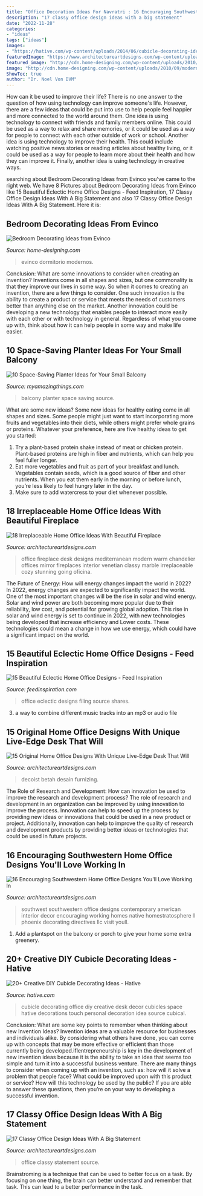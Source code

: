 ```yaml
---
title: "Office Decoration Ideas For Navratri : 16 Encouraging Southwestern Home Office Designs You&#039;ll Love Working In"
description: "17 classy office design ideas with a big statement"
date: "2022-11-28"
categories:
- "ideas"
tags: ["ideas"]
images:
- "https://hative.com/wp-content/uploads/2014/06/cubicle-decorating-ideas/21-office-cubicle-decorating-ideas.jpg"
featuredImage: "https://www.architectureartdesigns.com/wp-content/uploads/2015/04/1331-630x394.jpg"
featured_image: "http://cdn.home-designing.com/wp-content/uploads/2010/09/modern-bedroom-designs.jpg"
image: "http://cdn.home-designing.com/wp-content/uploads/2010/09/modern-bedroom-designs.jpg"
ShowToc: true
author: "Dr. Noel Von DVM"
---
```



How can it be used to improve their life?
There is no one answer to the question of how using technology can improve someone's life. However, there are a few ideas that could be put into use to help people feel happier and more connected to the world around them. One idea is using technology to connect with friends and family members online. This could be used as a way to relax and share memories, or it could be used as a way for people to connect with each other outside of work or school. Another idea is using technology to improve their health. This could include watching positive news stories or reading articles about healthy living, or it could be used as a way for people to learn more about their health and how they can improve it. Finally, another idea is using technology in creative ways.

	

		
searching about Bedroom Decorating Ideas from Evinco you've came to the right web. We have 8 Pictures about Bedroom Decorating Ideas from Evinco like 15 Beautiful Eclectic Home Office Designs - Feed Inspiration, 17 Classy Office Design Ideas With A Big Statement and also 17 Classy Office Design Ideas With A Big Statement. Here it is:
		
    
## Bedroom Decorating Ideas From Evinco

<img loading=lazy src="http://cdn.home-designing.com/wp-content/uploads/2010/09/modern-bedroom-designs.jpg" onerror="this.onerror=null;this.src='https://tse2.mm.bing.net/th?id=OIP.pmph0GPTw3oG5AgNB1nO-QHaE7&amp;pid=15.1';" alt="Bedroom Decorating Ideas from Evinco">

_Source: home-designing.com_

>evinco dormitorio modernos. 

	

Conclusion: What are some innovations to consider when creating an invention?
Inventions come in all shapes and sizes, but one commonality is that they improve our lives in some way. So when it comes to creating an invention, there are a few things to consider. One such innovation is the ability to create a product or service that meets the needs of customers better than anything else on the market. Another innovation could be developing a new technology that enables people to interact more easily with each other or with technology in general. Regardless of what you come up with, think about how it can help people in some way and make life easier.

    
## 10 Space-Saving Planter Ideas For Your Small Balcony

<img loading=lazy src="http://myamazingthings.com/wp-content/uploads/2017/01/idea3-1.jpg" onerror="this.onerror=null;this.src='https://tse4.mm.bing.net/th?id=OIP.V18mttBz5czfVT3KY_9nHQHaJ4&amp;pid=15.1';" alt="10 Space-Saving Planter Ideas for Your Small Balcony">

_Source: myamazingthings.com_

>balcony planter space saving source. 

	

What are some new ideas?
Some new ideas for healthy eating come in all shapes and sizes. Some people might just want to start incorporating more fruits and vegetables into their diets, while others might prefer whole grains or proteins. Whatever your preference, here are five healthy ideas to get you started: 
1) Try a plant-based protein shake instead of meat or chicken protein. Plant-based proteins are high in fiber and nutrients, which can help you feel fuller longer. 
2) Eat more vegetables and fruit as part of your breakfast and lunch. Vegetables contain seeds, which is a good source of fiber and other nutrients. When you eat them early in the morning or before lunch, you’re less likely to feel hungry later in the day. 
3) Make sure to add watercress to your diet whenever possible.

    
## 18 Irreplaceable Home Office Ideas With Beautiful Fireplace

<img loading=lazy src="https://www.architectureartdesigns.com/wp-content/uploads/2015/12/99-630x611.jpg" onerror="this.onerror=null;this.src='https://tse4.mm.bing.net/th?id=OIP.yPA04VpSuNWPFeqqf1BtBAHaHL&amp;pid=15.1';" alt="18 Irreplaceable Home Office Ideas With Beautiful Fireplace">

_Source: architectureartdesigns.com_

>office fireplace desk designs mediterranean modern warm chandelier offices mirror fireplaces interior venetian classy marble irreplaceable cozy stunning going oficina. 

	

The Future of Energy: How will energy changes impact the world in 2022?
In 2022, energy changes are expected to significantly impact the world. One of the most important changes will be the rise in solar and wind energy. Solar and wind power are both becoming more popular due to their reliability, low cost, and potential for growing global adoption. This rise in solar and wind energy is set to continue in 2022, with new technologies being developed that increase efficiency and Lower costs. These technologies could mean a change in how we use energy, which could have a significant impact on the world.

    
## 15 Beautiful Eclectic Home Office Designs - Feed Inspiration

<img loading=lazy src="http://feedinspiration.com/wp-content/uploads/2016/03/Metro-Eclectic-Home-Office-Decoration-ideas.jpg" onerror="this.onerror=null;this.src='https://tse4.mm.bing.net/th?id=OIP.IySfk3JJyjadXCNPZM6DugHaLJ&amp;pid=15.1';" alt="15 Beautiful Eclectic Home Office Designs - Feed Inspiration">

_Source: feedinspiration.com_

>office eclectic designs filing source shares. 

	

3. a way to combine different music tracks into an mp3 or audio file

    
## 15 Original Home Office Designs With Unique Live-Edge Desk That Will

<img loading=lazy src="https://www.architectureartdesigns.com/wp-content/uploads/2016/12/3-12.jpg" onerror="this.onerror=null;this.src='https://tse2.mm.bing.net/th?id=OIP.H-wwhmWCvrTvATTWyH7nKwHaE8&amp;pid=15.1';" alt="15 Original Home Office Designs With Unique Live-Edge Desk That Will">

_Source: architectureartdesigns.com_

>decoist betah desain furnizing. 

	

The Role of Research and Development: How can innovation be used to improve the research and development process?
The role of research and development in an organization can be improved by using innovation to improve the process. Innovation can help to speed up the process by providing new ideas or innovations that could be used in a new product or project. Additionally, innovation can help to improve the quality of research and development products by providing better ideas or technologies that could be used in future projects.

    
## 16 Encouraging Southwestern Home Office Designs You&#039;ll Love Working In

<img loading=lazy src="https://www.architectureartdesigns.com/wp-content/uploads/2016/04/16-Encouraging-Southwestern-Home-Office-Designs-Youll-Love-Working-In-11.jpg" onerror="this.onerror=null;this.src='https://tse1.mm.bing.net/th?id=OIP.xewBYxXdmaZKsSvnD1UGNAHaE7&amp;pid=15.1';" alt="16 Encouraging Southwestern Home Office Designs You&#039;ll Love Working In">

_Source: architectureartdesigns.com_

>southwest southwestern office designs contemporary american interior decor encouraging working homes native homestratosphere ll phoenix decorating directives llc visit youll. 

	

1. Add a plantspot on the balcony or porch to give your home some extra greenery.

    
## 20+ Creative DIY Cubicle Decorating Ideas - Hative

<img loading=lazy src="https://hative.com/wp-content/uploads/2014/06/cubicle-decorating-ideas/21-office-cubicle-decorating-ideas.jpg" onerror="this.onerror=null;this.src='https://tse4.mm.bing.net/th?id=OIP.gHPbaqnvbcnnYzIu0egJvwHaFj&amp;pid=15.1';" alt="20+ Creative DIY Cubicle Decorating Ideas - Hative">

_Source: hative.com_

>cubicle decorating office diy creative desk decor cubicles space hative decorations touch personal decoration idea source cubical. 

	

Conclusion: What are some key points to remember when thinking about new Invention Ideas?
Invention ideas are a valuable resource for businesses and individuals alike. By considering what others have done, you can come up with concepts that may be more effective or efficient than those currently being developed.iflentrepreneurship is key in the development of new invention ideas because it is the ability to take an idea that seems too simple and turn it into a successful business venture. There are many things to consider when coming up with an invention, such as: how will it solve a problem that people face? What could be improved upon with this product or service? How will this technology be used by the public? If you are able to answer these questions, then you’re on your way to developing a successful invention.

    
## 17 Classy Office Design Ideas With A Big Statement

<img loading=lazy src="https://www.architectureartdesigns.com/wp-content/uploads/2015/04/1331-630x394.jpg" onerror="this.onerror=null;this.src='https://tse4.mm.bing.net/th?id=OIP.5Pt8suKygLJJRH3uk0BAOQHaEo&amp;pid=15.1';" alt="17 Classy Office Design Ideas With A Big Statement">

_Source: architectureartdesigns.com_

>office classy statement source. 

	

Brainstroming is a technique that can be used to better focus on a task. By focusing on one thing, the brain can better understand and remember that task. This can lead to a better performance in the task.

